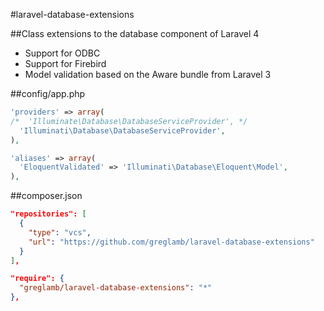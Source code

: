 #laravel-database-extensions

##Class extensions to the database component of Laravel 4

- Support for ODBC
- Support for Firebird
- Model validation based on the Aware bundle from Laravel 3

##config/app.php

```php
'providers' => array(
/*  'Illuminate\Database\DatabaseServiceProvider', */
  'Illuminati\Database\DatabaseServiceProvider',
),

'aliases' => array(
  'EloquentValidated' => 'Illuminati\Database\Eloquent\Model',
),
```

##composer.json

```json
"repositories": [
  {
    "type": "vcs",
    "url": "https://github.com/greglamb/laravel-database-extensions"
  }
],

"require": {
  "greglamb/laravel-database-extensions": "*"
},
```
